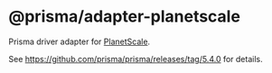 # @prisma/adapter-planetscale

Prisma driver adapter for [PlanetScale](https://github.com/planetscale/database-js).

See https://github.com/prisma/prisma/releases/tag/5.4.0 for details.

